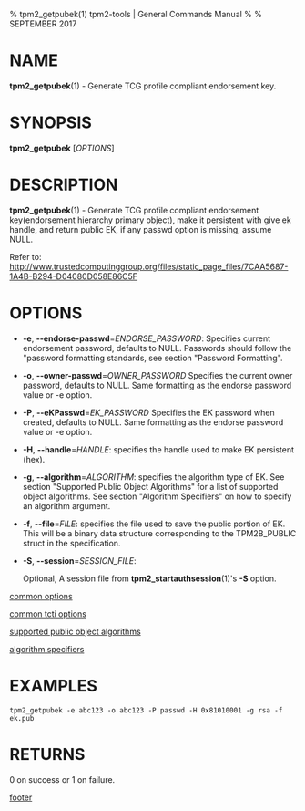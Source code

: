 % tpm2_getpubek(1) tpm2-tools | General Commands Manual
%
% SEPTEMBER 2017

# NAME

**tpm2_getpubek**(1) - Generate TCG profile compliant endorsement key.

# SYNOPSIS

**tpm2_getpubek** [*OPTIONS*]

# DESCRIPTION

**tpm2_getpubek**(1) - Generate TCG profile compliant endorsement key(endorsement
hierarchy primary object), make it persistent with give ek handle, and return
public EK, if any passwd option is missing, assume NULL.

Refer to:
<http://www.trustedcomputinggroup.org/files/static_page_files/7CAA5687-1A4B-B294-D04080D058E86C5F>

# OPTIONS

  * **-e**, **--endorse-passwd**=_ENDORSE\_PASSWORD_:
    Specifies current endorsement password, defaults to NULL.
    Passwords should follow the "password formatting standards, see section
    "Password Formatting".

  * **-o**, **--owner-passwd**=_OWNER\_PASSWORD_
    Specifies the current owner password, defaults to NULL.
    Same formatting as the endorse password value or -e option.

  * **-P**, **--eKPasswd**=_EK\_PASSWORD_
    Specifies the EK password when created, defaults to NULL.
    Same formatting as the endorse password value or -e option.

  * **-H**, **--handle**=_HANDLE_:
    specifies the handle used to make EK  persistent (hex).

  * **-g**, **--algorithm**=_ALGORITHM_:
    specifies the algorithm type of EK.
    See section "Supported Public Object Algorithms" for a list of supported
    object algorithms. See section "Algorithm Specifiers" on how to specify
    an algorithm argument.

  * **-f**, **--file**=_FILE_:
    specifies the file used to save the public  portion of EK. This will be a
    binary data structure corresponding to the TPM2B_PUBLIC struct in the
    specification.

  * **-S**, **--session**=_SESSION\_FILE_:

    Optional, A session file from **tpm2_startauthsession**(1)'s **-S** option.

[common options](common/options.md)

[common tcti options](common/tcti.md)

[supported public object algorithms](common/object-alg.md)

[algorithm specifiers](common/alg.md)

# EXAMPLES

```
tpm2_getpubek -e abc123 -o abc123 -P passwd -H 0x81010001 -g rsa -f ek.pub
```

# RETURNS

0 on success or 1 on failure.

[footer](common/footer.md)
